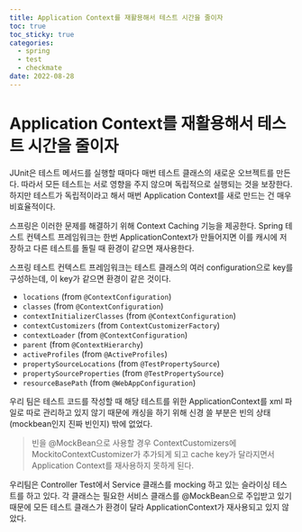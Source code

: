```yaml
---
title: Application Context를 재활용해서 테스트 시간을 줄이자
toc: true
toc_sticky: true
categories:
  - spring
  - test
  - checkmate
date: 2022-08-28
---
```


# Application Context를 재활용해서 테스트 시간을 줄이자

JUnit은 테스트 메서드를 실행할 때마다 매번 테스트 클래스의 새로운 오브젝트를 만든다. 따라서 모든 테스트는 서로 영향을 주지 않으며 독립적으로 실행되는 것을 보장한다. 하지만 테스트가 독립적이라고 해서 매번 Application Context를 새로 만드는 건 매우 비효율적이다. 

스프링은 이러한 문제를 해결하기 위해 Context Caching 기능을 제공한다. Spring 테스트 컨텍스트 프레임워크는 한번 ApplicationContext가 만들어지면 이를 캐시에 저장하고 다른 테스트를 돌릴 때 환경이 같으면 재사용한다.

스프링 테스트 컨텍스트 프레임워크는 테스트 클래스의 여러 configuration으로 key를 구성하는데, 이 key가 같으면 환경이 같은 것이다.

- `locations` (from `@ContextConfiguration`)
- `classes` (from `@ContextConfiguration`)
- `contextInitializerClasses` (from `@ContextConfiguration`)
- `contextCustomizers` (from `ContextCustomizerFactory`)
- `contextLoader` (from `@ContextConfiguration`)
- `parent` (from `@ContextHierarchy`)
- `activeProfiles` (from `@ActiveProfiles`)
- `propertySourceLocations` (from `@TestPropertySource`)
- `propertySourceProperties` (from `@TestPropertySource`)
- `resourceBasePath` (from `@WebAppConfiguration`)



우리 팀은 테스트 코드를 작성할 때 해당 테스트를 위한 ApplicationContext를 xml 파일로 따로 관리하고 있지 않기 때문에 캐싱을 하기 위해 신경 쓸 부분은 빈의 상태(mockbean인지 진짜 빈인지) 밖에 없었다. 

> 빈을 @MockBean으로 사용할 경우 ContextCustomizers에 MockitoContextCustomizer가 추가되게 되고 cache key가 달라지면서 Application Context를 재사용하지 못하게 된다.



우리팀은 Controller Test에서 Service 클래스를 mocking 하고 있는 슬라이싱 테스트를 하고 있다. 각 클래스는 필요한 서비스 클래스를 @MockBean으로 주입받고 있기 때문에 모든 테스트 클래스가 환경이 달라 ApplicationContext가 재사용되고 있지 않았다.


